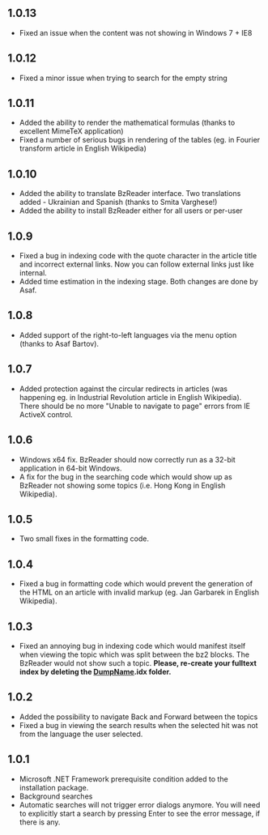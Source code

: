 ## 1.0.13 ##

  * Fixed an issue when the content was not showing in Windows 7 + IE8

## 1.0.12 ##

  * Fixed a minor issue when trying to search for the empty string

## 1.0.11 ##

  * Added the ability to render the mathematical formulas (thanks to excellent MimeTeX application)
  * Fixed a number of serious bugs in rendering of the tables (eg. in Fourier transform article in English Wikipedia)

## 1.0.10 ##

  * Added the ability to translate BzReader interface. Two translations added - Ukrainian and Spanish (thanks to Smita Varghese!)
  * Added the ability to install BzReader either for all users or per-user

## 1.0.9 ##

  * Fixed a bug in indexing code with the quote character in the article title and incorrect external links. Now you can follow external links just like internal.
  * Added time estimation in the indexing stage. Both changes are done by Asaf.

## 1.0.8 ##

  * Added support of the right-to-left languages via the menu option (thanks to Asaf Bartov).

## 1.0.7 ##

  * Added protection against the circular redirects in articles (was happening eg. in Industrial Revolution article in English Wikipedia). There should be no more "Unable to navigate to page" errors from IE ActiveX control.

## 1.0.6 ##

  * Windows x64 fix. BzReader should now correctly run as a 32-bit application in 64-bit Windows.
  * A fix for the bug in the searching code which would show up as BzReader not showing some topics (i.e. Hong Kong in English Wikipedia).

## 1.0.5 ##

  * Two small fixes in the formatting code.

## 1.0.4 ##

  * Fixed a bug in formatting code which would prevent the generation of the HTML on an article with invalid markup (eg. Jan Garbarek in English Wikipedia).

## 1.0.3 ##

  * Fixed an annoying bug in indexing code which would manifest itself when viewing the topic which was split between the bz2 blocks. The BzReader would not show such a topic. **Please, re-create your fulltext index by deleting the [DumpName](DumpName.md).idx folder.**

## 1.0.2 ##

  * Added the possibility to navigate Back and Forward between the topics
  * Fixed a bug in viewing the search results when the selected hit was not from the language the user selected.


## 1.0.1 ##

  * Microsoft .NET Framework prerequisite condition added to the installation package.
  * Background searches
  * Automatic searches will not trigger error dialogs anymore. You will need to explicitly start a search by pressing Enter to see the error message, if there is any.